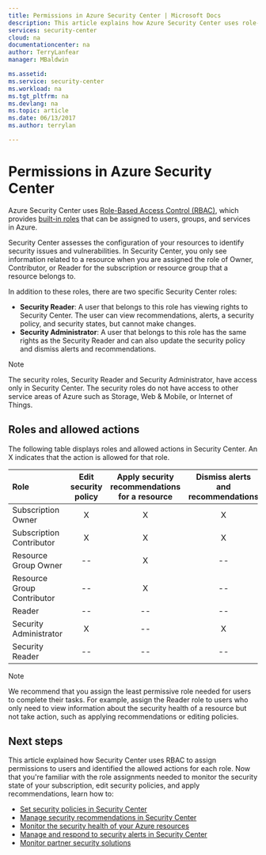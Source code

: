 ```yaml
---
title: Permissions in Azure Security Center | Microsoft Docs
description: This article explains how Azure Security Center uses role-based access control to assign permissions to users and identifies the allowed actions for each role.
services: security-center
cloud: na
documentationcenter: na
author: TerryLanfear
manager: MBaldwin

ms.assetid:
ms.service: security-center
ms.workload: na
ms.tgt_pltfrm: na
ms.devlang: na
ms.topic: article
ms.date: 06/13/2017
ms.author: terrylan

---
```


# Permissions in Azure Security Center

Azure Security Center uses [Role-Based Access Control (RBAC)](../role-based-access-control/role-assignments-portal.md), which provides [built-in roles](../role-based-access-control/built-in-roles.md) that can be assigned to users, groups, and services in Azure.

Security Center assesses the configuration of your resources to identify security issues and vulnerabilities. In Security Center, you only see information related to a resource when you are assigned the role of Owner, Contributor, or Reader for the subscription or resource group that a resource belongs to.

In addition to these roles, there are two specific Security Center roles:

* **Security Reader**: A user that belongs to this role has viewing rights to Security Center. The user can view recommendations, alerts, a security policy, and security states, but cannot make changes.
* **Security Administrator**: A user that belongs to this role has the same rights as the Security Reader and can also update the security policy and dismiss alerts and recommendations.

> [!NOTE]
> The security roles, Security Reader and Security Administrator, have access only in Security Center. The security roles do not have access to other service areas of Azure such as Storage, Web & Mobile, or Internet of Things.
>
>

## Roles and allowed actions

The following table displays roles and allowed actions in Security Center. An X indicates that the action is allowed for that role.

| Role | Edit security policy | Apply security recommendations for a resource | Dismiss alerts and recommendations | View alerts and recommendations |
|:--- |:---:|:---:|:---:|:---:|
| Subscription Owner | X | X | X | X |
| Subscription Contributor | X | X | X | X |
| Resource Group Owner | -- | X | -- | X |
| Resource Group Contributor | -- | X | -- | X |
| Reader | -- | -- | -- | X |
| Security Administrator | X | -- | X | X |
| Security Reader | -- | -- | -- | X |

> [!NOTE]
> We recommend that you assign the least permissive role needed for users to complete their tasks. For example, assign the Reader role to users who only need to view information about the security health of a resource but not take action, such as applying recommendations or editing policies.
>
>

## Next steps
This article explained how Security Center uses RBAC to assign permissions to users and identified the allowed actions for each role. Now that you're familiar with the role assignments needed to monitor the security state of your subscription, edit security policies, and apply recommendations, learn how to:

- [Set security policies in Security Center](security-center-policies.md)
- [Manage security recommendations in Security Center](security-center-recommendations.md)
- [Monitor the security health of your Azure resources](security-center-monitoring.md)
- [Manage and respond to security alerts in Security Center](security-center-managing-and-responding-alerts.md)
- [Monitor partner security solutions](security-center-partner-solutions.md)
